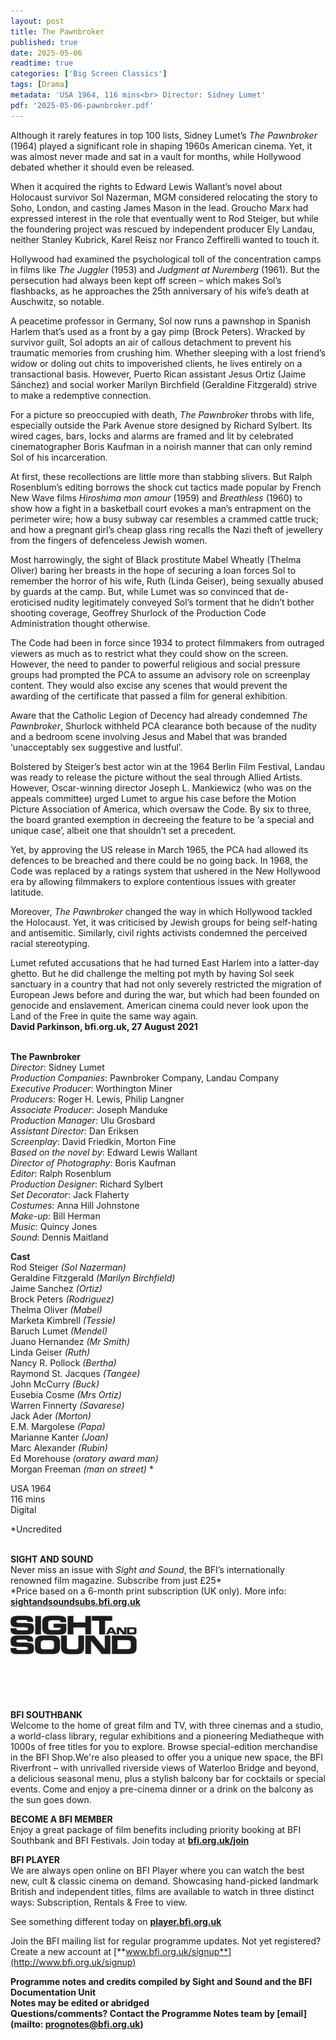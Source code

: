 ```yaml
---
layout: post
title: The Pawnbroker
published: true
date: 2025-05-06
readtime: true
categories: ['Big Screen Classics']
tags: [Drama]
metadata: 'USA 1964, 116 mins<br> Director: Sidney Lumet'
pdf: '2025-05-06-pawnbroker.pdf'
---
```


Although it rarely features in top 100 lists, Sidney Lumet’s _The Pawnbroker_ (1964) played a significant role in shaping 1960s American cinema. Yet, it was almost never made and sat in a vault for months, while Hollywood debated whether it should even be released.

When it acquired the rights to Edward Lewis Wallant’s novel about Holocaust survivor Sol Nazerman, MGM considered relocating the story to Soho, London, and casting James Mason in the lead. Groucho Marx had expressed interest in the role that eventually went to Rod Steiger, but while the foundering project was rescued by independent producer Ely Landau, neither Stanley Kubrick, Karel Reisz nor Franco Zeffirelli wanted to touch it.

Hollywood had examined the psychological toll of the concentration camps in films like _The Juggler_ (1953) and _Judgment at Nuremberg_ (1961). But the persecution had always been kept off screen – which makes Sol’s flashbacks, as he approaches the 25th anniversary of his wife’s death at Auschwitz, so notable.

A peacetime professor in Germany, Sol now runs a pawnshop in Spanish Harlem that’s used as a front by a gay pimp (Brock Peters). Wracked by survivor guilt, Sol adopts an air of callous detachment to prevent his traumatic memories from crushing him. Whether sleeping with a lost friend’s widow or doling out chits to impoverished clients, he lives entirely on a transactional basis. However, Puerto Rican assistant Jesus Ortiz (Jaime Sánchez) and social worker Marilyn Birchfield (Geraldine Fitzgerald) strive to make a redemptive connection.

For a picture so preoccupied with death, _The Pawnbroker_ throbs with life, especially outside the Park Avenue store designed by Richard Sylbert. Its wired cages, bars, locks and alarms are framed and lit by celebrated cinematographer Boris Kaufman in a noirish manner that can only remind Sol of his incarceration.

At first, these recollections are little more than stabbing slivers. But Ralph Rosenblum’s editing borrows the shock cut tactics made popular by French New Wave films _Hiroshima mon amour_ (1959) and _Breathless_ (1960) to show how a fight in a basketball court evokes a man’s entrapment on the perimeter wire; how a busy subway car resembles a crammed cattle truck; and how a pregnant girl’s cheap glass ring recalls the Nazi theft of jewellery from the fingers of defenceless Jewish women.

Most harrowingly, the sight of Black prostitute Mabel Wheatly (Thelma Oliver) baring her breasts in the hope of securing a loan forces Sol to remember the horror of his wife, Ruth (Linda Geiser), being sexually abused by guards at the camp. But, while Lumet was so convinced that de-eroticised nudity legitimately conveyed Sol’s torment that he didn’t bother shooting coverage, Geoffrey Shurlock of the Production Code Administration thought otherwise.

The Code had been in force since 1934 to protect filmmakers from outraged viewers as much as to restrict what they could show on the screen. However, the need to pander to powerful religious and social pressure groups had prompted the PCA to assume an advisory role on screenplay content. They would also excise any scenes that would prevent the awarding of the certificate that passed a film for general exhibition.

Aware that the Catholic Legion of Decency had already condemned _The Pawnbroker_, Shurlock withheld PCA clearance both because of the nudity and a bedroom scene involving Jesus and Mabel that was branded ‘unacceptably sex suggestive and lustful’.

Bolstered by Steiger’s best actor win at the 1964 Berlin Film Festival, Landau was ready to release the picture without the seal through Allied Artists. However, Oscar-winning director Joseph L. Mankiewicz (who was on the appeals committee) urged Lumet to argue his case before the Motion Picture Association of America, which oversaw the Code. By six to three, the board granted exemption in decreeing the feature to be ‘a special and unique case’, albeit one that shouldn’t set a precedent.

Yet, by approving the US release in March 1965, the PCA had allowed its defences to be breached and there could be no going back. In 1968, the Code was replaced by a ratings system that ushered in the New Hollywood era by allowing filmmakers to explore contentious issues with greater latitude.

Moreover, _The Pawnbroker_ changed the way in which Hollywood tackled the Holocaust. Yet, it was criticised by Jewish groups for being self-hating and antisemitic. Similarly, civil rights activists condemned the perceived racial stereotyping.

Lumet refuted accusations that he had turned East Harlem into a latter-day ghetto. But he did challenge the melting pot myth by having Sol seek sanctuary in a country that had not only severely restricted the migration of European Jews before and during the war, but which had been founded on genocide and enslavement. American cinema could never look upon the Land of the Free in quite the same way again.  
**David Parkinson, bfi.org.uk, 27 August 2021**
<br><br>

**The Pawnbroker**  
_Director_: Sidney Lumet  
_Production Companies_: Pawnbroker Company, Landau Company  
_Executive Producer_: Worthington Miner  
_Producers_: Roger H. Lewis, Philip Langner  
_Associate Producer_: Joseph Manduke  
_Production Manager_: Ulu Grosbard  
_Assistant Director_: Dan Eriksen  
_Screenplay_: David Friedkin, Morton Fine  
_Based on the novel by_: Edward Lewis Wallant  
_Director of Photography_: Boris Kaufman  
_Editor_: Ralph Rosenblum  
_Production Designer_: Richard Sylbert  
_Set Decorator_: Jack Flaherty  
_Costumes_: Anna Hill Johnstone  
_Make-up_: Bill Herman  
_Music_: Quincy Jones  
_Sound_: Dennis Maitland

**Cast**  
Rod Steiger _(Sol Nazerman)_  
Geraldine Fitzgerald _(Marilyn Birchfield)_  
Jaime Sanchez _(Ortiz)_  
Brock Peters _(Rodriguez)_  
Thelma Oliver _(Mabel)_  
Marketa Kimbrell _(Tessie)_  
Baruch Lumet _(Mendel)_  
Juano Hernandez _(Mr Smith)_  
Linda Geiser _(Ruth)_  
Nancy R. Pollock _(Bertha)_  
Raymond St. Jacques _(Tangee)_  
John McCurry _(Buck)_  
Eusebia Cosme _(Mrs Ortiz)_  
Warren Finnerty _(Savarese)_  
Jack Ader _(Morton)_  
E.M. Margolese _(Papa)_  
Marianne Kanter _(Joan)_  
Marc Alexander _(Rubin)_  
Ed Morehouse _(oratory award man)_  
Morgan Freeman _(man on street)_ *

USA 1964  
116 mins  
Digital

*Uncredited
<br><br>

**SIGHT AND SOUND**<br>
Never miss an issue with _Sight and Sound_, the BFI’s internationally renowned film magazine. Subscribe from just £25*<br>
*Price based on a 6-month print subscription (UK only). More info: [**sightandsoundsubs.bfi.org.uk**](https://sightandsoundsubs.bfi.org.uk/subscribe)

<img style="float: left;" src="/img/sight-and-sound.jpg" width="40%" height="40%"><br><br><br><br><br><br><br><br>

**BFI SOUTHBANK**  
Welcome to the home of great film and TV, with three cinemas and a studio, a world-class library, regular exhibitions and a pioneering Mediatheque with 1000s of free titles for you to explore. Browse special-edition merchandise in the BFI Shop.We&#39;re also pleased to offer you a unique new space, the BFI Riverfront – with unrivalled riverside views of Waterloo Bridge and beyond, a delicious seasonal menu, plus a stylish balcony bar for cocktails or special events. Come and enjoy a pre-cinema dinner or a drink on the balcony as the sun goes down.  

**BECOME A BFI MEMBER**  
Enjoy a great package of film benefits including priority booking at BFI Southbank and BFI Festivals. Join today at [**bfi.org.uk/join**](http://www.bfi.org.uk/join)  

**BFI PLAYER**  
 We are always open online on BFI Player where you can watch the best new, cult &amp; classic cinema on demand. Showcasing hand-picked landmark British and independent titles, films are available to watch in three distinct ways: Subscription, Rentals &amp; Free to view.  

See something different today on [**player.bfi.org.uk**](https://player.bfi.org.uk)  

Join the BFI mailing list for regular programme updates. Not yet registered? Create a new account at [**www.bfi.org.uk/signup**](http://www.bfi.org.uk/signup)

**Programme notes and credits compiled by Sight and Sound and the BFI Documentation Unit  
Notes may be edited or abridged  
Questions/comments? Contact the Programme Notes team by [email](mailto: prognotes@bfi.org.uk)**

<!--stackedit_data:
eyJoaXN0b3J5IjpbLTEzMDcwNTEyODhdfQ==
-->

